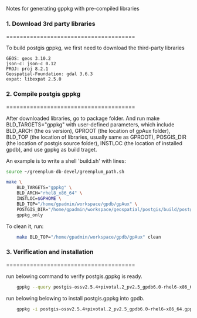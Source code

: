 Notes for generating gppkg with pre-compiled libraries

### 1. Download 3rd party libraries

======================================

To build postgis gppkg, we first need to download the third-party libraries

```
GEOS: geos 3.10.2
json-c: json-c 0.12
PROJ: proj 8.2.1
Geospatial-Foundation: gdal 3.6.3
expat: libexpat 2.5.0
```

### 2. Compile postgis gppkg

======================================

After downloaded libraries, go to package folder. And run make BLD_TARGETS="gppkg"
with user-defined parameters, which include BLD_ARCH (the os version), GPROOT (the
location of gpAux folder), BLD_TOP (the location of libraries, usually same as GPROOT),
POSGIS_DIR (the location of postgis source folder), INSTLOC (the location of installed
gpdb), and use gppkg as build traget.

An example is to write a shell 'build.sh' with lines:
```sh
source ~/greenplum-db-devel/greenplum_path.sh

make \
	BLD_TARGETS="gppkg" \
	BLD_ARCH="rhel8_x86_64" \
	INSTLOC=$GPHOME \
	BLD_TOP="/home/gpadmin/workspace/gpdb/gpAux" \
	POSTGIS_DIR="/home/gpadmin/workspace/geospatial/postgis/build/postgis-3.3.2" \
	gppkg_only
```

To clean it, run:
```sh
	make BLD_TOP="/home/gpadmin/workspace/gpdb/gpAux" clean
```

### 3. Verification and installation

======================================

run belowing command to verify postgis.gppkg is ready.
```sh
	gppkg --query postgis-ossv2.5.4+pivotal.2_pv2.5_gpdb6.0-rhel6-x86_64.gppkg
```

run belowing belowing to install postgis.gppkg into gpdb.
```sh
	gppkg -i postgis-ossv2.5.4+pivotal.2_pv2.5_gpdb6.0-rhel6-x86_64.gppkg
```
